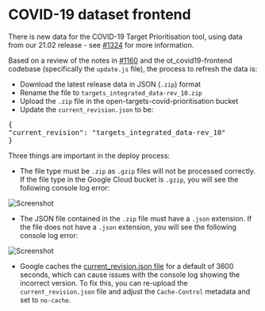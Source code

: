 # COVID-19 dataset frontend

There is new data for the COVID-19 Target Prioritisation tool, using data from our 21.02 release - see [#1324](https://github.com/opentargets/platform/issues/1324) for more information.

Based on a review of the notes in [#1160](https://github.com/opentargets/platform/issues/1160) and the ot_covid19-frontend codebase (specifically the `update.js` file), the process to refresh the data is:

* Download the latest release data in JSON (`.zip`) format
* Rename the file to `targets_integrated_data-rev_10.zip`
* Upload the `.zip` file in the open-targets-covid-prioritisation bucket
* Update the `current_revision.json` to be: 
<pre>
{
"current_revision": "targets_integrated_data-rev_10"
}
</pre>


Three things are important in the deploy process:

* The file type must be `.zip` as `.gzip` files will not be processed correctly. If the file type in the Google Cloud bucket is `.gzip`, you will see the following console log error:</li>

![Screenshot](https://user-images.githubusercontent.com/7490258/108068035-7f97ff00-7059-11eb-96a1-2ff51d371295.png)

* The JSON file contained in the `.zip` file must have a `.json` extension. If the file does not have a `.json` extension, you will see the following console log error:

![Screenshot](https://user-images.githubusercontent.com/7490258/108068211-b110ca80-7059-11eb-8568-39a2c6b15c18.png)

* Google caches the [current_revision.json file](https://storage.googleapis.com/open-targets-covid-prioritisation/current_revision.json) for a default of 3600 seconds, which can cause issues with the console log showing the incorrect version. 
To fix this, you can re-upload the `current_revision.json` file and adjust the `Cache-Control` metadata and set to `no-cache`.
